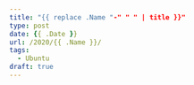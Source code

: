 ```yaml
---
title: "{{ replace .Name "-" " " | title }}"
type: post
date: {{ .Date }}
url: /2020/{{ .Name }}/
tags:
  - Ubuntu
draft: true
---
```


